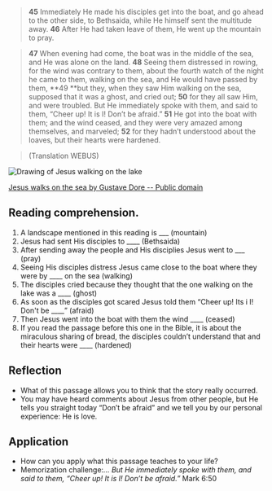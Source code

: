 > **45** Immediately He made his disciples get into the boat, and go ahead
   to the other side, to Bethsaida, while He himself sent the multitude away.
   **46** After He had taken leave of them, He went up the mountain to pray.

>  **47** When evening had come, the boat was in the middle of the sea, and
   He was alone on the land.
   **48** Seeing them distressed in rowing, for the wind was contrary to them,
   about the fourth watch of the night he came to them, walking on the sea, and
   He would have passed by them, **49 **but they, when they saw Him walking on
   the sea, supposed that it was a ghost, and cried out;
   **50** for they all saw Him, and were troubled. But He immediately spoke with
   them, and said to them, “Cheer up! It is I! Don’t be afraid.”
   **51** He got into the boat with them; and the wind ceased, and they were
   very amazed among themselves, and marveled;
   **52** for they hadn’t understood about the loaves, but their hearts were
   hardened.

> (Translation WEBUS)

![Drawing of Jesus walking on the lake](/img/camina_sobre_el_agua.jpg "Jesús
walking on teh sea")

[Jesus walks on the sea by Gustave Dore -- Public domain](https://commons.wikimedia.org/wiki/File:Jesus_walks_on_the_sea.jpg)


## Reading comprehension.

1. A landscape mentioned in this reading is ___ (mountain)
2. Jesus had sent His disciples to ____ (Bethsaida)
3. After sending away the people and His disciplies Jesus went to ___ (pray)
4. Seeing His disciples distress Jesus came close to the boat where they were
   by ____ on the sea (walking)
5. The disciples cried because they thought that the one walking on the lake
   was a ____ (ghost)
6. As soon as the disciples got scared Jesus told them “Cheer up! Its i I!
   Don't be ____” (afraid)
7. Then Jesus went into the boat with them the wind ____ (ceased)
8. If you read the passage before this one in the Bible, it is about the
   miraculous sharing of bread, the disciples couldn’t understand
   that and their hearts were ____ (hardened)


## Reflection

* What of this passage allows you to think that the story really occurred.
* You may have heard comments about Jesus from other people,  but He tells
  you straight today “Don’t be afraid” and we tell you by our personal
  experience: He is love.

## Application

* How can you apply what this passage teaches to your life?
* Memorization challenge:_... But He immediately spoke with them, and said
  to them, “Cheer up! It is I! Don’t be afraid.”_ Mark 6:50
